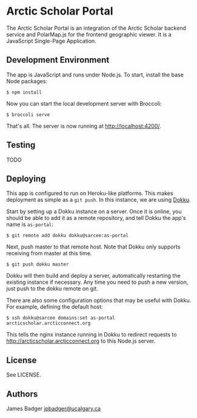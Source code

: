 # Arctic Scholar Portal

The Arctic Scholar Portal is an integration of the Arctic Scholar backend service and PolarMap.js for the frontend geographic viewer. It is a JavaScript Single-Page Application.

## Development Environment

The app is JavaScript and runs under Node.js. To start, install the base Node packages:

    $ npm install

Now you can start the local development server with Broccoli:

    $ broccoli serve

That's all. The server is now running at [http://localhost:4200/](http://localhost:4200/).

## Testing

TODO

## Deploying

This app is configured to run on Heroku-like platforms. This makes deployment as simple as a `git push`. In this instance, we are using [Dokku](https://github.com/progrium/dokku).

Start by setting up a Dokku instance on a server. Once it is online, you should be able to add it as a remote repository, and tell Dokku the app's name is `as-portal`:

    $ git remote add dokku dokku@sarcee:as-portal

Next, push master to that remote host. Note that Dokku only supports receiving from master at this time.

    $ git push dokku master

Dokku will then build and deploy a server, automatically restarting the existing instance if necessary. Any time you need to push a new version, just push to the dokku remote on git.

There are also some configuration options that may be useful with Dokku. For example, defining the default host:

    $ ssh dokku@sarcee domains:set as-portal arcticscholar.arcticconnect.org

This tells the nginx instance running in Dokku to redirect requests to http://arcticscholar.arcticconnect.org to this Node.js server.

## License

See LICENSE.

## Authors

James Badger <jpbadger@ucalgary.ca>
